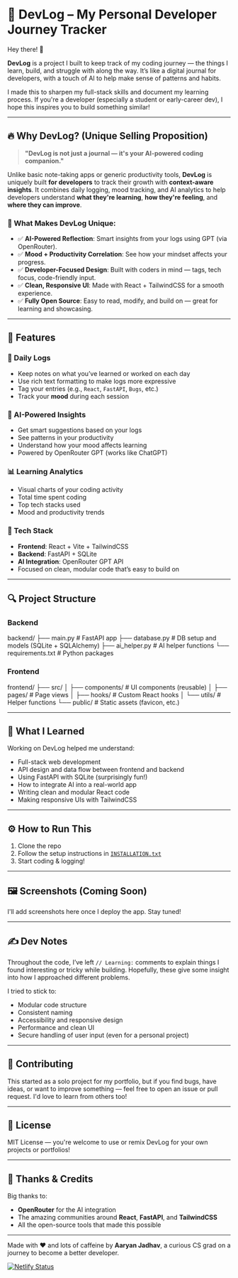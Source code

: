 # 🚀 DevLog – My Personal Developer Journey Tracker

Hey there! 👋

**DevLog** is a project I built to keep track of my coding journey — the things I learn, build, and struggle with along the way. It’s like a digital journal for developers, with a touch of AI to help make sense of patterns and habits.

I made this to sharpen my full-stack skills and document my learning process. If you're a developer (especially a student or early-career dev), I hope this inspires you to build something similar!

---

## 🔥 Why DevLog? (Unique Selling Proposition)

> **"DevLog is not just a journal — it's your AI-powered coding companion."**

Unlike basic note-taking apps or generic productivity tools, **DevLog** is uniquely built **for developers** to track their growth with **context-aware insights**. It combines daily logging, mood tracking, and AI analytics to help developers understand **what they're learning**, **how they're feeling**, and **where they can improve**.

### 🧠 What Makes DevLog Unique:
- ✅ **AI-Powered Reflection**: Smart insights from your logs using GPT (via OpenRouter).
- ✅ **Mood + Productivity Correlation**: See how your mindset affects your progress.
- ✅ **Developer-Focused Design**: Built with coders in mind — tags, tech focus, code-friendly input.
- ✅ **Clean, Responsive UI**: Made with React + TailwindCSS for a smooth experience.
- ✅ **Fully Open Source**: Easy to read, modify, and build on — great for learning and showcasing.

---

## 🌟 Features

### 📝 Daily Logs
- Keep notes on what you’ve learned or worked on each day
- Use rich text formatting to make logs more expressive
- Tag your entries (e.g., `React`, `FastAPI`, `Bugs`, etc.)
- Track your **mood** during each session

### 🤖 AI-Powered Insights
- Get smart suggestions based on your logs
- See patterns in your productivity
- Understand how your mood affects learning
- Powered by OpenRouter GPT (works like ChatGPT)

### 📊 Learning Analytics
- Visual charts of your coding activity
- Total time spent coding
- Top tech stacks used
- Mood and productivity trends

### 🧰 Tech Stack
- **Frontend**: React + Vite + TailwindCSS
- **Backend**: FastAPI + SQLite
- **AI Integration**: OpenRouter GPT API
- Focused on clean, modular code that’s easy to build on

---

## 🔍 Project Structure

### Backend
backend/
├── main.py # FastAPI app
├── database.py # DB setup and models (SQLite + SQLAlchemy)
├── ai_helper.py # AI helper functions
└── requirements.txt # Python packages


### Frontend
frontend/
├── src/
│ ├── components/ # UI components (reusable)
│ ├── pages/ # Page views
│ ├── hooks/ # Custom React hooks
│ └── utils/ # Helper functions
└── public/ # Static assets (favicon, etc.)


---

## 📘 What I Learned

Working on DevLog helped me understand:
- Full-stack web development
- API design and data flow between frontend and backend
- Using FastAPI with SQLite (surprisingly fun!)
- How to integrate AI into a real-world app
- Writing clean and modular React code
- Making responsive UIs with TailwindCSS

---

## ⚙️ How to Run This

1. Clone the repo
2. Follow the setup instructions in [`INSTALLATION.txt`](INSTALLATION.txt)
3. Start coding & logging!

---

## 🖼️ Screenshots (Coming Soon)

I'll add screenshots here once I deploy the app. Stay tuned!

---

## ✍️ Dev Notes

Throughout the code, I’ve left `// Learning:` comments to explain things I found interesting or tricky while building. Hopefully, these give some insight into how I approached different problems.

I tried to stick to:
- Modular code structure
- Consistent naming
- Accessibility and responsive design
- Performance and clean UI
- Secure handling of user input (even for a personal project)

---

## 🤝 Contributing

This started as a solo project for my portfolio, but if you find bugs, have ideas, or want to improve something — feel free to open an issue or pull request. I'd love to learn from others too!

---

## 📄 License

MIT License — you're welcome to use or remix DevLog for your own projects or portfolios!

---

## 🙌 Thanks & Credits

Big thanks to:
- **OpenRouter** for the AI integration
- The amazing communities around **React**, **FastAPI**, and **TailwindCSS**
- All the open-source tools that made this possible

---

Made with ❤️ and lots of caffeine by **Aaryan Jadhav**, a curious CS grad on a journey to become a better developer.

[![Netlify Status](https://api.netlify.com/api/v1/badges/80185834-86bc-42ec-b376-573c6573db46/deploy-status)](https://app.netlify.com/projects/tranquil-truffle-d2838f/deploys)

